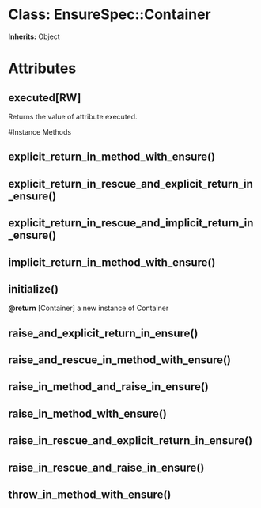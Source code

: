 # Class: EnsureSpec::Container
**Inherits:** Object
    



# Attributes
## executed[RW] [](#attribute-i-executed)
Returns the value of attribute executed.


#Instance Methods
## explicit_return_in_method_with_ensure() [](#method-i-explicit_return_in_method_with_ensure)

## explicit_return_in_rescue_and_explicit_return_in_ensure() [](#method-i-explicit_return_in_rescue_and_explicit_return_in_ensure)

## explicit_return_in_rescue_and_implicit_return_in_ensure() [](#method-i-explicit_return_in_rescue_and_implicit_return_in_ensure)

## implicit_return_in_method_with_ensure() [](#method-i-implicit_return_in_method_with_ensure)

## initialize() [](#method-i-initialize)

**@return** [Container] a new instance of Container

## raise_and_explicit_return_in_ensure() [](#method-i-raise_and_explicit_return_in_ensure)

## raise_and_rescue_in_method_with_ensure() [](#method-i-raise_and_rescue_in_method_with_ensure)

## raise_in_method_and_raise_in_ensure() [](#method-i-raise_in_method_and_raise_in_ensure)

## raise_in_method_with_ensure() [](#method-i-raise_in_method_with_ensure)

## raise_in_rescue_and_explicit_return_in_ensure() [](#method-i-raise_in_rescue_and_explicit_return_in_ensure)

## raise_in_rescue_and_raise_in_ensure() [](#method-i-raise_in_rescue_and_raise_in_ensure)

## throw_in_method_with_ensure() [](#method-i-throw_in_method_with_ensure)

